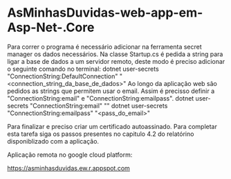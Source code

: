 # AsMinhasDuvidas-web-app-em-Asp-Net-.Core

Para correr o programa é necessário adicionar na ferramenta secret manager os dados necessários. Na classe Startup.cs é pedida a string para ligar a base de dados a um servidor remoto, deste modo é preciso adicionar o seguinte comando no terminal: dotnet user-secrets "ConnectionString:DefaultConnection" "<connection_string_da_base_de_dados>" Ao longo da aplicação web são pedidos as strings que permitem usar o email. Assim é precisso definir a "ConnectionString:email" e "ConnectionString:emailpass". dotnet user-secrets "ConnectionString:email" "" dotnet user-secrets "ConnectionString:emailpass" "<pass_do_email>"

Para finalizar e preciso criar um certificado autoassinado. Para completar esta tarefa siga os passos presentes no capitulo 4.2 do relatórino disponiblizado com a aplicação.


Aplicação remota no google cloud platform:

https://asminhasduvidas.ew.r.appspot.com
